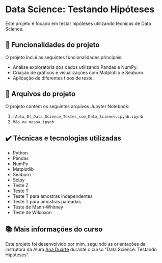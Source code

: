 # Data Science: Testando Hipóteses
Este projeto é focado em testar hipóteses utilizando técnicas de Data Science.

## 🔨 Funcionalidades do projeto
O projeto inclui as seguintes funcionalidades principais:
- Análise exploratória dos dados utilizando Pandas e NumPy.
- Criação de gráficos e visualizações com Matplotlib e Seaborn.
- Aplicação de diferentes tipos de teste.

## 📂 Arquivos do projeto
O projeto contém os seguintes arquivos Jupyter Notebook:
1. `[Aula_0]_Data_Science_Testes_com_Data_Science.ipynb.ipynb`
2. `Mão na massa.ipynb`

## ✔️ Técnicas e tecnologias utilizadas
- Python
- Pandas
- NumPy
- Matplotlib
- Seaborn
- Scipy
- Teste Z
- Teste T
- Teste T para amostras independentes
- Teste T para amostras pareadas
- Teste de Mann-Whitney
- Teste de Wilcoxon

## 📚 Mais informações do curso
Este projeto foi desenvolvido por mim, seguindo as orientações da instrutora da Alura [Ana Duarte](https://github.com/anaduart) durante o curso "Data Science: Testando Hipóteses".

